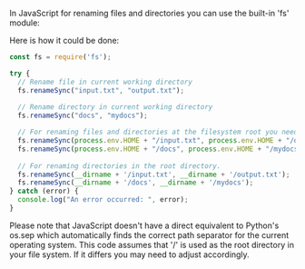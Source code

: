 In JavaScript for renaming files and directories you can use the built-in 'fs' module:

Here is how it could be done:

```javascript
const fs = require('fs');

try {
  // Rename file in current working directory
  fs.renameSync("input.txt", "output.txt"); 
  
  // Rename directory in current working directory
  fs.renameSync("docs", "mydocs");

  // For renaming files and directories at the filesystem root you need to use process.env.HOME or __dirname (the directory of the currently executing script)
  fs.renameSync(process.env.HOME + "/input.txt", process.env.HOME + "/output.txt"); 
  fs.renameSync(process.env.HOME + "/docs", process.env.HOME + "/mydocs");
  
  // For renaming directories in the root directory.
  fs.renameSync(__dirname + '/input.txt', __dirname + '/output.txt'); 
  fs.renameSync(__dirname + '/docs', __dirname + '/mydocs'); 
} catch (error) {
  console.log("An error occurred: ", error);
}
```
Please note that JavaScript doesn't have a direct equivalent to Python's os.sep which automatically finds the correct path separator for the current operating system. This code assumes that '/' is used as the root directory in your file system. If it differs you may need to adjust accordingly.
